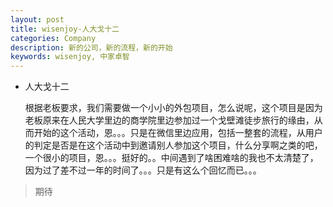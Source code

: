 ```yaml
---
layout: post
title: wisenjoy-人大戈十二
categories: Company
description: 新的公司，新的流程，新的开始
keywords: wisenjoy, 中家卓智
---
```


* 人大戈十二

  根据老板要求，我们需要做一个小小的外包项目，怎么说呢，这个项目是因为老板原来在人民大学里边的商学院里边参加过一个戈壁滩徒步旅行的缘由，从而开始的这个活动，恩。。。只是在微信里边应用，包括一整套的流程，从用户的判定是否是在这个活动中到邀请别人参加这个项目，什么分享啊之类的吧，一个很小的项目，恩。。。挺好的。。中间遇到了啥困难啥的我也不太清楚了，因为过了差不过一年的时间了。。。只是有这么个回忆而已。。。

> 期待